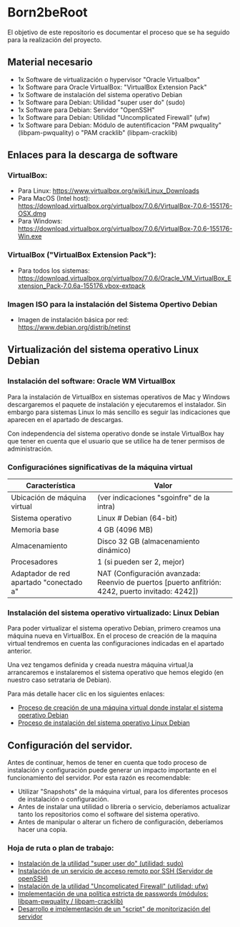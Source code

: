 # Born2beRoot

El objetivo de este repositorio es documentar el proceso que se ha seguido para la realización del proyecto. 

## Material necesario

- 1x Software de virtualización o hypervisor "Oracle Virtualbox"
- 1x Software para Oracle VirtualBox: "VirtualBox Extension Pack" 
- 1x Software de instalación del sistema operativo Debian
- 1x Software para Debian: Utilidad "super user do" (sudo)
- 1x Software para Debian: Servidor "OpenSSH"
- 1x Software para Debian: Utilidad "Uncomplicated Firewall" (ufw)
- 1x Software para Debian: Módulo de autentificacion "PAM pwquality" (libpam-pwquality) o "PAM cracklib" (libpam-cracklib)

## Enlaces para la descarga de software

### VirtualBox:
- Para Linux: https://www.virtualbox.org/wiki/Linux_Downloads
- Para MacOS (Intel host): https://download.virtualbox.org/virtualbox/7.0.6/VirtualBox-7.0.6-155176-OSX.dmg
- Para Windows: https://download.virtualbox.org/virtualbox/7.0.6/VirtualBox-7.0.6-155176-Win.exe

### VirtualBox ("VirtualBox Extension Pack"):
- Para todos los sistemas: https://download.virtualbox.org/virtualbox/7.0.6/Oracle_VM_VirtualBox_Extension_Pack-7.0.6a-155176.vbox-extpack

### Imagen ISO para la instalación del Sistema Opertivo Debian
- Imagen de instalación básica por red: https://www.debian.org/distrib/netinst

## Virtualización del sistema operativo Linux Debian

### Instalación del software: Oracle WM VirtualBox

Para la instalación de VirtualBox en sistemas operativos de Mac y Windows descargaremos el paquete de instalación y ejecutaremos el instalador. Sin embargo para sistemas Linux lo más sencillo es seguir las indicaciones que aparecen en el apartado de descargas.

Con independencia del sistema operativo donde se instale VirtualBox hay que tener en cuenta que el usuario que se utilice ha de tener permisos de administración.

### Configuraciónes significativas de la máquina virtual

| Característica | Valor |
| --- | --- |
| Ubicación de máquina virtual | (ver indicaciones "sgoinfre" de la intra) |   
| Sistema operativo | Linux # Debian (64-bit) |
| Memoria base | 4 GB (4096 MB) |
| Almacenamiento | Disco 32 GB (almacenamiento dinámico) |
| Procesadores | 1 (si pueden ser 2, mejor) |
| Adaptador de red apartado "conectado a" | NAT (Configuración avanzada: Reenvio de puertos [puerto anfitrión: 4242, puerto invitado: 4242]) |

### Instalación del sistema operativo virtualizado: Linux Debian

Para poder virtualizar el sistema operativo Debian, primero creamos una máquina nueva en VirtualBox. En el proceso de creación de la maquina virtual tendremos en cuenta las configuraciones indicadas en el apartado anterior.

Una vez tengamos definida y creada nuestra máquina virtual,la arrancaremos e instalaremos el sistema operativo que hemos elegido (en nuestro caso setrataria de Debian).

Para más detalle hacer clic en los siguientes enlaces:
- [Proceso de creación de una máquina virtual donde instalar el sistema operativo Debian](/docs/virtual_machine_setup.md)
- [Proceso de instalación del sistema operativo Linux Debian](/docs/debian_os_setup.md)

## Configuración del servidor.

Antes de continuar, hemos de tener en cuenta que todo proceso de instalación y configuración puede generar un impacto importante en el funcionamiento del servidor. Por esta razón es recomendable:

- Utilizar "Snapshots" de la máquina virtual, para los diferentes procesos de instalación o configuración.
- Antes de instalar una utilidad o libreria o servicio, deberíamos actualizar tanto los repositorios como el software del sistema operativo.
- Antes de manipular o alterar un fichero de configuración, deberíamos hacer una copia.

### Hoja de ruta o plan de trabajo: 

- [Instalación de la utilidad "super user do" (utilidad: sudo)](/docs/sudo_setup.md)
- [Instalación de un servicio de acceso remoto por SSH (Servidor de openSSH)](/docs/openSSH_setup.md)
- [Instalación de la utilidad "Uncomplicated Firewall" (utilidad: ufw)](/docs/ufw_setup.md)
- [Implementación de una política estricta de passwords (módulos: libpam-pwquality / libpam-cracklib)](/docs/password_policy_setup.md)
- [Desarrollo e implementación de un "script" de monitorización del servidor](/docs/monitoring_script_setup.md)




